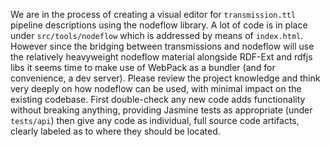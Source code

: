 We are in the process of creating a visual editor for `transmission.ttl` pipeline descriptions using the nodeflow library. A lot of code is in place under `src/tools/nodeflow` which is addressed by means of `index.html`. However since the bridging between transmissions and nodeflow will use the relatively heavyweight nodeflow material alongside RDF-Ext and rdfjs libs it seems time to make use of WebPack as a bundler (and for convenience, a dev server).
Please review the project knowledge and think very deeply on how nodeflow can be used, with minimal impact on the existing codebase. First double-check any new code adds functionality without breaking anything, providing Jasmine tests as appropriate (under `tests/api`) then give any code as individual, full source code artifacts, clearly labeled as to where they should be located.
